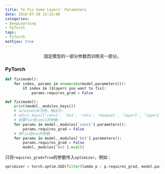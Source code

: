 ```yaml
---
title: To Fix Some Layers' Parameters
date: 2018-07-30 15:23:00
categories:
- DeepLearning
- PyTorch
tags:
- PyTorch
mathjax: true
---
```


<center>固定模型的一部分参数而训练另一部分。</center>

<!-- more -->

### PyTorch

```python
def fix(model):
    for index, params in enumerate(model.parameters()):
        if index in [$layers you want to fix]:
            params.requires_grad = False
```

```python
def fix(model):
    print(model._modules.keys())
    # 以resnet18为例，输出为：
    # odict_keys(['conv1', 'bn1', 'relu', 'maxpool', 'layer1', 'layer2', 'layer3', 'layer4', 'avgpool', 'fc'])
    # 若要fix住conv1的参数：
    for params in model._modules['conv1'].parameters():
        params.requires_grad = False
    # 若fix住bn1的参数
    for params in model._modules['bn1'].parameters():
        params.requires_grad = False
        model._modules['bn1'].eval()
```



只将`requires_grad=True`的参数传入`optimizer`，例如：

```python
oprimizer = torch.optim.SGD(filter(lamda p : p.requires_grad, model.parameters()), lr=1e-3, momentum=0.9)
```

